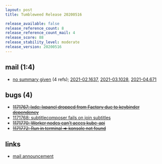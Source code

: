 ```yaml
---
layout: post
title: Tumbleweed Release 20200516

release_available: false
release_reference_count: 8
release_reference_count_mail: 4
release_score: 88
release_stability_level: moderate
release_version: 20200516
---
```


## mail (1:4)

- [no summary given](https://github.com/boombatower/tumbleweed-review/issues/10) (4 refs); [2021-02.1637](https://github.com/boombatower/tumbleweed-review/issues/10), [2021-03.1028](https://github.com/boombatower/tumbleweed-review/issues/10), [2021-04.671](https://github.com/boombatower/tumbleweed-review/issues/10)

## bugs (4)

<!--more-->

- ~~[1171767: lxde: lxpanel dropped from Factory due to keybinder dependency](https://bugzilla.opensuse.org/show_bug.cgi?id=1171767)~~
- [1171768: subtitlecomposer fails on join subtitles](https://bugzilla.opensuse.org/show_bug.cgi?id=1171768)
- ~~[1171770: Worker nodes can't acces kube-api](https://bugzilla.opensuse.org/show_bug.cgi?id=1171770)~~
- ~~[1171772: Run in terminal => konsole not found](https://bugzilla.opensuse.org/show_bug.cgi?id=1171772)~~



## links

- [mail announcement](https://github.com/boombatower/tumbleweed-review/issues/10)
